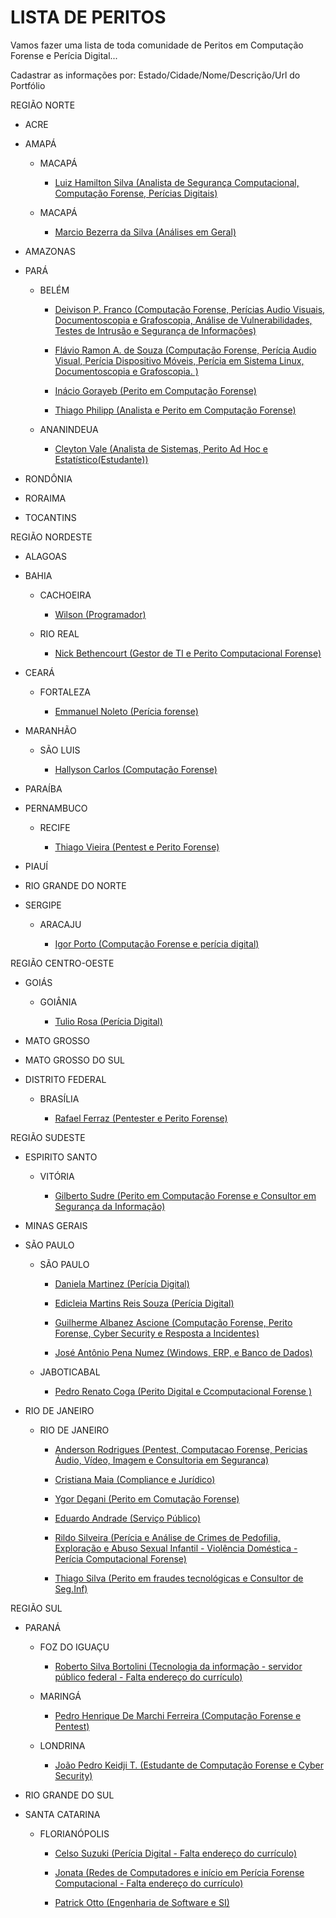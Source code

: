 # LISTA DE PERITOS

Vamos fazer uma lista de toda comunidade de Peritos em Computação Forense e Perícia Digital...

Cadastrar as informações por: Estado/Cidade/Nome/Descrição/Url do Portfólio



REGIÃO NORTE

* ACRE

* AMAPÁ
    
    * MACAPÁ

	     * [Luiz Hamilton Silva (Analista de Segurança Computacional, Computação Forense, Perícias Digitais) ](https://www.linkedin.com/in/luiz-hamilton-roberto-da-silva-44529528/)


    * MACAPÁ

	     * [Marcio Bezerra da Silva (Análises em Geral) ](www.amapadigital.net)
		 
		 

* AMAZONAS

* PARÁ

    * BELÉM

	     * [Deivison P. Franco (Computação Forense, Perícias Audio Visuais, Documentoscopia e Grafoscopia, Análise de Vulnerabilidades, Testes de Intrusão e Segurança de Informações) ](https://www.linkedin.com/in/deivison-franco)	

	     * [Flávio Ramon A. de Souza (Computação Forense, Perícia Audio Visual, Perícia Dispositivo Móveis, Perícia em Sistema Linux, Documentoscopia e Grafoscopia. ) ](https://br.linkedin.com/in/flavioramon)
		 		 
	     * [Inácio Gorayeb (Perito em Computação Forense) ](https://br.linkedin.com/in/inácio-gorayeb-97845a16)	

	     * [Thiago Philipp (Analista e Perito em Computação Forense) ](https://br.linkedin.com/in/thiagophilipp)
		 
		 
    * ANANINDEUA		 
		 
	     * [Cleyton Vale (Analista de Sistemas, Perito Ad Hoc e Estatístico(Estudante)) ](https://www.linkedin.com/in/cleyton-vale-83a57aa8/) 
		 
		 
* RONDÔNIA		

* RORAIMA	

* TOCANTINS


	
REGIÃO NORDESTE

* ALAGOAS	

* BAHIA	

    * CACHOEIRA			 
		 
	     * [Wilson (Programador) ](https://www.linkedin.com/in/wilson-costa-t-i)
		 


    * RIO REAL			 
		 
	     * [Nick Bethencourt (Gestor de TI e Perito Computacional Forense) ](https://br.linkedin.com/in/nickbethencourt)		 
	
	

* CEARÁ	

    * FORTALEZA		 
		 
	     * [Emmanuel Noleto (Perícia forense) ](http://www.emmanuelnoleto.com.br)
		 

* MARANHÃO	

    * SÃO LUIS		 
		 
	     * [Hallyson Carlos (Computação Forense) ](https://www.linkedin.com/in/hallyson-carlos)	

		 
* PARAÍBA

* PERNAMBUCO

    * RECIFE		 
		 
	     * [Thiago Vieira (Pentest e Perito Forense) ](https://www.linkedin.com/in/thiagovieiracqlt)

		 
* PIAUÍ

* RIO GRANDE DO NORTE

* SERGIPE

    * ARACAJU		 
		 
	     * [Igor Porto (Computação Forense e perícia digital) ](https://www.linkedin.com/in/igor-cristiano-porto-633068187/)



REGIÃO CENTRO-OESTE

* GOIÁS

    * GOIÂNIA		 
		 
	     * [Tulio Rosa (Perícia Digital) ](http://tuliorosa.com.br)

		 
* MATO GROSSO

* MATO GROSSO DO SUL

* DISTRITO FEDERAL

    * BRASÍLIA		 
		 
	     * [Rafael Ferraz (Pentester e Perito Forense) ](https://www.linkedin.com/in/rafael-ferraz-529b7a4a)



REGIÃO SUDESTE

* ESPIRITO SANTO

    * VITÓRIA		 
		 
	     * [Gilberto Sudre (Perito em Computação Forense e Consultor em Segurança da Informação) ](https://www.linkedin.com/in/gilbertosudre) 

		 
* MINAS GERAIS

* SÃO PAULO

    * SÃO PAULO	

	     * [Daniela Martinez (Perícia Digital) ](https://br.linkedin.com/in/danielamartinez10)	
		 
	     * [Edicleia Martins Reis Souza (Perícia Digital) ](https://www.linkedin.com/in/edicléia-martin)		 

	     * [Guilherme Albanez Ascione (Computação Forense, Perito Forense, Cyber Security e Resposta a Incidentes) ](https://br.linkedin.com/in/guilhermealbanezascione)		 

	     * [José Antônio Pena Numez (Windows, ERP, e Banco de Dados) ](http://peritodeinformatica.inf.br/)		 
		 		 


    * JABOTICABAL

	     * [Pedro Renato Coga (Perito Digital e Ccomputacional Forense ) ](https://www.linkedin.com/in/pedro-renato-coga-1bb25888/)
		 
		 

* RIO DE JANEIRO

    * RIO DE JANEIRO	

	     * [Anderson Rodrigues (Pentest, Computacao Forense, Pericias Áudio, Vídeo, Imagem e Consultoria em Seguranca) ](https://www.peritoanderson.com.br)	

	     * [Cristiana Maia (Compliance e Jurídico) ](https://linkedin.com/in/cristianamaia)
		 
	     * [Ygor Degani (Perito em Comutação Forense) ](https://www.linkedin.com/in/ygordeganibuitrago) 
		 
	     * [Eduardo Andrade (Serviço Público) ](http://lattes.cnpq.br/5913566370477502) 
		 
	     * [Rildo Silveira (Perícia e Análise de Crimes de Pedofilia, Exploração e Abuso Sexual Infantil - Violência Doméstica - Perícia Computacional Forense) ](https://www.facebook.com/rildocodibrasil/)
		 
	     * [Thiago Silva (Perito em fraudes tecnológicas e Consultor de Seg.Inf) ](https://www.linkedin.com/in/thiagosseginf) 		 



REGIÃO SUL

* PARANÁ

    * FOZ DO IGUAÇU 	

	     * [Roberto Silva Bortolini (Tecnologia da informação - servidor público federal - Falta endereço do currículo) ](#)	

		 

    * MARINGÁ 	

	     * [Pedro Henrique De Marchi Ferreira (Computação Forense e Pentest) ](https://www.linkedin.com/in/pedro-henrique-de-marchi-ferreira/) 
		 
		 
    * LONDRINA	 	

	     * [João Pedro Keidji T. (Estudante de Computação Forense e Cyber Security) ](https://www.linkedin.com/in/joaotsukahara/)	 


		 
* RIO GRANDE DO SUL	 



* SANTA CATARINA

    * FLORIANÓPOLIS 	

	     * [Celso Suzuki (Perícia Digital - Falta endereço do currículo) ](#)

	     * [Jonata (Redes de Computadores e início em Perícia Forense Computacional - Falta endereço do currículo) ](#)

	     * [Patrick Otto (Engenharia de Software e SI) ](http://www.patrickotto.com)
		 

















